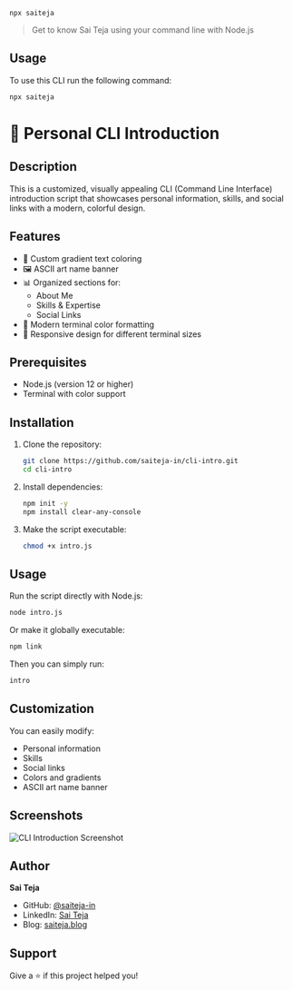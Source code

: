 `npx saiteja`
>Get to know Sai Teja using your command line with Node.js
## Usage
To use this CLI run the following command:
```sh
npx saiteja
```
# 🚀 Personal CLI Introduction

## Description

This is a customized, visually appealing CLI (Command Line Interface) introduction script that showcases personal information, skills, and social links with a modern, colorful design.

## Features

- 🎨 Custom gradient text coloring
- 🖼️ ASCII art name banner
- 📊 Organized sections for:
  - About Me
  - Skills & Expertise
  - Social Links
- 🌈 Modern terminal color formatting
- 📱 Responsive design for different terminal sizes

## Prerequisites

- Node.js (version 12 or higher)
- Terminal with color support

## Installation

1. Clone the repository:
   ```bash
   git clone https://github.com/saiteja-in/cli-intro.git
   cd cli-intro
   ```

2. Install dependencies:
   ```bash
   npm init -y
   npm install clear-any-console
   ```

3. Make the script executable:
   ```bash
   chmod +x intro.js
   ```

## Usage

Run the script directly with Node.js:
```bash
node intro.js
```

Or make it globally executable:
```bash
npm link
```

Then you can simply run:
```bash
intro
```

## Customization

You can easily modify:
- Personal information
- Skills
- Social links
- Colors and gradients
- ASCII art name banner

## Screenshots

![CLI Introduction Screenshot](https://nexfolio.s3.ap-south-1.amazonaws.com/Screenshot+2025-02-10+193244.png)

## Author

**Sai Teja**
- GitHub: [@saiteja-in](https://github.com/saiteja-in)
- LinkedIn: [Sai Teja](https://www.linkedin.com/in/vurukonda-sai-teja-279131201)
- Blog: [saiteja.blog](https://saiteja.blog)


## Support

Give a ⭐️ if this project helped you!